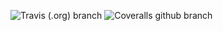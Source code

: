 ![Travis (.org) branch](https://img.shields.io/travis/horvathsg/SlightCSV/master.svg?style=for-the-badge)
![Coveralls github branch](https://img.shields.io/coveralls/github/horvathsg/SlightCSV/master.svg?style=for-the-badge)

